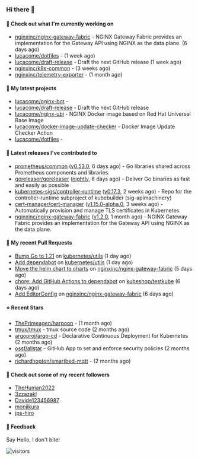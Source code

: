 ### Hi there 👋

#### 👷 Check out what I'm currently working on

- [nginxinc/nginx-gateway-fabric](https://github.com/nginxinc/nginx-gateway-fabric) - NGINX Gateway Fabric provides an implementation for the Gateway API using NGINX as the data plane. (6 days ago)
- [lucacome/dotfiles](https://github.com/lucacome/dotfiles) -  (1 week ago)
- [lucacome/draft-release](https://github.com/lucacome/draft-release) - Draft the next GitHub release (1 week ago)
- [nginxinc/k8s-common](https://github.com/nginxinc/k8s-common) -  (3 weeks ago)
- [nginxinc/telemetry-exporter](https://github.com/nginxinc/telemetry-exporter) -  (1 month ago)

#### 🌱 My latest projects

- [lucacome/nginx-bot](https://github.com/lucacome/nginx-bot) - 
- [lucacome/draft-release](https://github.com/lucacome/draft-release) - Draft the next GitHub release
- [lucacome/nginx-ubi](https://github.com/lucacome/nginx-ubi) - NGINX Docker image based on Red Hat Universal Base Image
- [lucacome/docker-image-update-checker](https://github.com/lucacome/docker-image-update-checker) - Docker Image Update Checker Action
- [lucacome/dotfiles](https://github.com/lucacome/dotfiles) - 

#### 🔭 Latest releases I've contributed to

- [prometheus/common](https://github.com/prometheus/common) ([v0.53.0](https://github.com/prometheus/common/releases/tag/v0.53.0), 6 days ago) - Go libraries shared across Prometheus components and libraries.
- [goreleaser/goreleaser](https://github.com/goreleaser/goreleaser) ([nightly](https://github.com/goreleaser/goreleaser/releases/tag/nightly), 6 days ago) - Deliver Go binaries as fast and easily as possible
- [kubernetes-sigs/controller-runtime](https://github.com/kubernetes-sigs/controller-runtime) ([v0.17.3](https://github.com/kubernetes-sigs/controller-runtime/releases/tag/v0.17.3), 2 weeks ago) - Repo for the controller-runtime subproject of kubebuilder (sig-apimachinery)
- [cert-manager/cert-manager](https://github.com/cert-manager/cert-manager) ([v1.15.0-alpha.0](https://github.com/cert-manager/cert-manager/releases/tag/v1.15.0-alpha.0), 3 weeks ago) - Automatically provision and manage TLS certificates in Kubernetes
- [nginxinc/nginx-gateway-fabric](https://github.com/nginxinc/nginx-gateway-fabric) ([v1.2.0](https://github.com/nginxinc/nginx-gateway-fabric/releases/tag/v1.2.0), 1 month ago) - NGINX Gateway Fabric provides an implementation for the Gateway API using NGINX as the data plane.

#### 🔨 My recent Pull Requests

- [Bump Go to 1.21](https://github.com/kubernetes/utils/pull/308) on [kubernetes/utils](https://github.com/kubernetes/utils) (1 day ago)
- [Add dependabot](https://github.com/kubernetes/utils/pull/307) on [kubernetes/utils](https://github.com/kubernetes/utils) (1 day ago)
- [Move the helm chart to charts](https://github.com/nginxinc/nginx-gateway-fabric/pull/1862) on [nginxinc/nginx-gateway-fabric](https://github.com/nginxinc/nginx-gateway-fabric) (5 days ago)
- [chore: Add GitHub Actions to dependabot](https://github.com/kubeshop/testkube/pull/5314) on [kubeshop/testkube](https://github.com/kubeshop/testkube) (6 days ago)
- [Add EditorConfig](https://github.com/nginxinc/nginx-gateway-fabric/pull/1849) on [nginxinc/nginx-gateway-fabric](https://github.com/nginxinc/nginx-gateway-fabric) (6 days ago)

#### ⭐ Recent Stars

- [ThePrimeagen/harpoon](https://github.com/ThePrimeagen/harpoon) -  (1 month ago)
- [tmux/tmux](https://github.com/tmux/tmux) - tmux source code (2 months ago)
- [argoproj/argo-cd](https://github.com/argoproj/argo-cd) - Declarative Continuous Deployment for Kubernetes (2 months ago)
- [ossf/allstar](https://github.com/ossf/allstar) - GitHub App to set and enforce security policies (2 months ago)
- [richardhopton/smartbed-mqtt](https://github.com/richardhopton/smartbed-mqtt) -  (2 months ago)

#### 👯 Check out some of my recent followers

- [TheHuman2022](https://github.com/TheHuman2022)
- [3zzazakl](https://github.com/3zzazakl)
- [Davide123456987](https://github.com/Davide123456987)
- [monjikura](https://github.com/monjikura)
- [jps-hiro](https://github.com/jps-hiro)

#### 💬 Feedback

Say Hello, I don't bite!

![visitors](https://visitor-badge.laobi.icu/badge?page_id=lucacome.visitor-badge)
#
